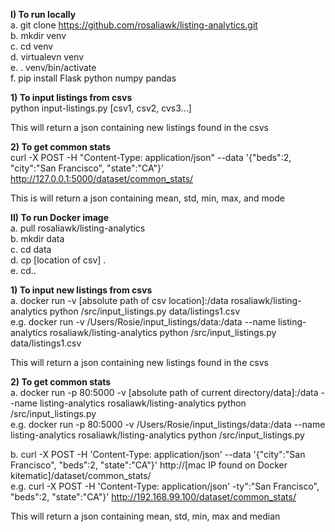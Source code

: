 <b>I) To run locally <br></b>
a. git clone https://github.com/rosaliawk/listing-analytics.git <br>
b. mkdir venv <br>
c. cd venv <br>
d. virtualevn venv <br>
e. . venv/bin/activate <br>
f. pip install Flask python numpy pandas <br>


<b>1) To input listings from csvs <br></b>
python input-listings.py [csv1, csv2, cvs3...] 

This will return a json containing new listings found in the csvs <br>


<b>2) To get common stats</b><br>
curl -X POST  -H "Content-Type: application/json" --data '{"beds":2, "city":"San Francisco", "state":"CA"}' http://127.0.0.1:5000/dataset/common_stats/

This is will return a json containing mean, std, min, max, and mode <br>


<b>II) To run Docker image<br></b> 
a. pull rosaliawk/listing-analytics<br>
b. mkdir data<br>
c. cd data<br>
d. cp [location of csv] .<br>
e. cd..

<b>1) To input new listings from csvs</b><br>
a. docker run -v [absolute path of csv location]:/data rosaliawk/listing-analytics python /src/input_listings.py data/listings1.csv<br>
e.g. docker run -v /Users/Rosie/input_listings/data:/data --name listing-analytics rosaliawk/listing-analytics python /src/input_listings.py data/listings1.csv

This will return a json containing new listings found in the csvs<br>

<b>2) To get common stats</b><br>
a. docker run -p 80:5000 -v [absolute path of current directory/data]:/data --name listing-analytics rosaliawk/listing-analytics python /src/input_listings.py<br>
e.g. docker run -p 80:5000 -v /Users/Rosie/input_listings/data:/data --name listing-analytics rosaliawk/listing-analytics python /src/input_listings.py<br>

b. curl -X POST -H 'Content-Type: application/json' --data '{"city":"San Francisco", "beds":2, "state":"CA"}' http://[mac IP found on Docker kitematic]/dataset/common_stats/<br>
e.g. curl -X POST -H 'Content-Type: application/json' -ty":"San Francisco", "beds":2, "state":"CA"}' http://192.168.99.100/dataset/common_stats/<br>

This will return a json containing mean, std, min, max and median

